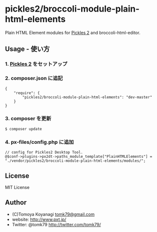pickles2/broccoli-module-plain-html-elements
=========

Plain HTML Element modules for [Pickles 2](http://pickles2.pxt.jp/) and broccoli-html-editor.

## Usage - 使い方

### 1. [Pickles 2](http://pickles2.pxt.jp/) をセットアップ

### 2. composer.json に追記

```
{
    "require": {
        "pickles2/broccoli-module-plain-html-elements": "dev-master"
    }
}
```

### 3. composer を更新

```
$ composer update
```

### 4. px-files/config.php に追加

```
// config for Pickles2 Desktop Tool.
@$conf->plugins->px2dt->paths_module_template["PlainHTMLElements"] = "./vendor/pickles2/broccoli-module-plain-html-elements/modules/";
```


## License

MIT License


## Author

- (C)Tomoya Koyanagi <tomk79@gmail.com>
- website: <http://www.pxt.jp/>
- Twitter: @tomk79 <http://twitter.com/tomk79/>

